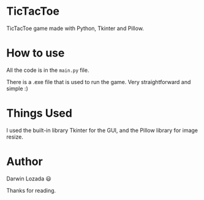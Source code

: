 # TicTacToe
TicTacToe game made with Python, Tkinter and Pillow.

# How to use

All the code is in the ```main.py``` file.

There is a .exe file that is used to run the game. Very straightforward and simple :)

# Things Used

I used the built-in library Tkinter for the GUI, and the Pillow library for image resize.

# Author

Darwin Lozada :smiley:

Thanks for reading.

